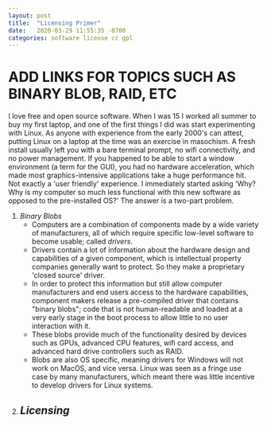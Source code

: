 ```yaml
---
layout: post
title:  "Licensing Primer"
date:   2020-03-29 11:55:35 -0700
categories: software license cc gpl
---
```


# ADD LINKS FOR TOPICS SUCH AS BINARY BLOB, RAID, ETC

I love free and open source software. When I was 15 I worked all summer to buy my first laptop, and one of the first things I did was start experimenting with Linux. As anyone with experience from the early 2000's can attest, putting Linux on a laptop at the time was an exercise in masochism. A fresh install usually left you with a bare terminal prompt, no wifi connectivity, and no power management. If you happened to be able to start a window environment (a term for the GUI), you had no hardware acceleration, which made most graphics-intensive applications take a huge performance hit. Not exactly a 'user friendly' experience. I immediately started asking 'Why? Why is my computer so much less functional with this new software as opposed to the pre-installed OS?' The answer is a two-part problem.

1. _Binary Blobs_
    - Computers are a combination of components made by a wide variety of manufacturers, all of which require specific low-level software to become usable; called *drivers*.
    - Drivers contain a lot of information about the hardware design and capabilities of a given component, which is intellectual property companies generally want to protect. So they make a proprietary 'closed source' driver.
    - In order to protect this information but still allow computer manufacturers and end users access to the hardware capabilities, component makers release a pre-compiled driver that contains "binary blobs"; code that is not human-readable and loaded at a very early stage in the boot process to allow little to no user interaction with it.
    - These blobs provide much of the functionality desired by devices such as GPUs, advanced CPU features, wifi card access, and advanced hard drive controllers such as RAID.
    - Blobs are also OS specific, meaning drivers for Windows will not work on MacOS, and vice versa. Linux was seen as a fringe use case by many manufacturers, which meant there was little incentive to develop drivers for Linux systems.
2. _Licensing_
    - 